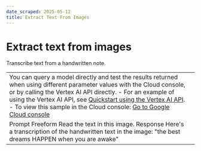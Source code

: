 ```yaml
---
date_scraped: 2025-05-12
title: Extract Text From Images
---
```


# Extract text from images 

Transcribe text from a handwritten note.

| | |
| --- | --- |
| You can query a model directly and test the results returned when using different parameter values with the Cloud console, or by calling the Vertex AI API directly. - For an example of using the Vertex AI API, see [Quickstart using the Vertex AI API](../../start/quickstarts/api-quickstart.md). - To view this sample in the Cloud console: [Go to Google Cloud console](https://console.cloud.google.com/vertex-ai/generative/language/prompt-examples/Extract%20text%20from%20images) | |
| Prompt Freeform Read the text in this image. Response Here's a transcription of the handwritten text in the image: "the best dreams HAPPEN when you are awake" | | | | | --- | --- | | **Model:** | gemini-1.5-flash-002 | | **Temperature:** | 0.2 | | **Max output tokens:** | 8192 | | **TopK:** | 40.0 | | **TopP:** | 0.95 | |